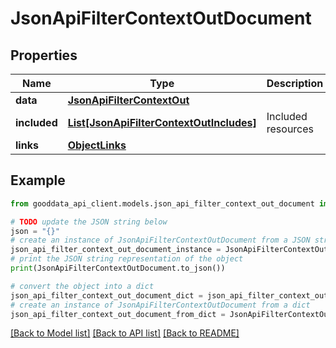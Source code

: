 # JsonApiFilterContextOutDocument


## Properties

Name | Type | Description | Notes
------------ | ------------- | ------------- | -------------
**data** | [**JsonApiFilterContextOut**](JsonApiFilterContextOut.md) |  | 
**included** | [**List[JsonApiFilterContextOutIncludes]**](JsonApiFilterContextOutIncludes.md) | Included resources | [optional] 
**links** | [**ObjectLinks**](ObjectLinks.md) |  | [optional] 

## Example

```python
from gooddata_api_client.models.json_api_filter_context_out_document import JsonApiFilterContextOutDocument

# TODO update the JSON string below
json = "{}"
# create an instance of JsonApiFilterContextOutDocument from a JSON string
json_api_filter_context_out_document_instance = JsonApiFilterContextOutDocument.from_json(json)
# print the JSON string representation of the object
print(JsonApiFilterContextOutDocument.to_json())

# convert the object into a dict
json_api_filter_context_out_document_dict = json_api_filter_context_out_document_instance.to_dict()
# create an instance of JsonApiFilterContextOutDocument from a dict
json_api_filter_context_out_document_from_dict = JsonApiFilterContextOutDocument.from_dict(json_api_filter_context_out_document_dict)
```
[[Back to Model list]](../README.md#documentation-for-models) [[Back to API list]](../README.md#documentation-for-api-endpoints) [[Back to README]](../README.md)


